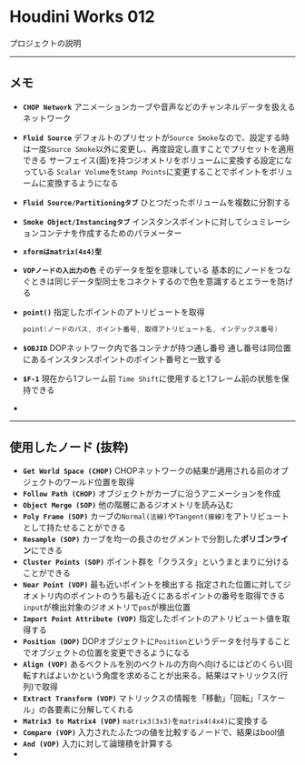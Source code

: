 # Houdini Works 012

プロジェクトの説明

------

## メモ

- **`CHOP Network`**
  アニメーションカーブや音声などのチャンネルデータを扱えるネットワーク

- **`Fluid Source`**
  デフォルトのプリセットが`Source Smoke`なので、設定する時は一度`Source Smoke`以外に変更し、再度設定し直すことでプリセットを適用できる
  サーフェイス(面)を持つジオメトリをボリュームに変換する設定になっている
  `Scalar Volume`を`Stamp Points`に変更することでポイントをボリュームに変換するようになる

- **`Fluid Source/Partitioningタブ`**
  ひとつだったボリュームを複数に分割する

- **`Smoke Object/Instancingタブ`**
  インスタンスポイントに対してシュミレーションコンテナを作成するためのパラメーター

- **`xformはmatrix(4x4)型`**

- **`VOPノードの入出力の色`**
  そのデータを型を意味している
  基本的にノードをつなぐときは同じデータ型同士をコネクトするので色を意識するとエラーを防げる

- **`point()`**
  指定したポイントのアトリビュートを取得
  
  ```c++
  point(ノードのパス, ポイント番号, 取得アトリビュート名, インデックス番号)
  ```

- **`$OBJID`**
  DOPネットワーク内で各コンテナが持つ通し番号
  通し番号は同位置にあるインスタンスポイントのポイント番号と一致する

- **`$F-1`**
  現在から1フレーム前
  `Time Shift`に使用すると1フレーム前の状態を保持できる

- 

------

## 使用したノード (抜粋)

- **``Get World Space (CHOP)``**
  CHOPネットワークの結果が適用される前のオブジェクトのワールド位置を取得
- **``Follow Path (CHOP)``**
  オブジェクトがカーブに沿うアニメーションを作成
- **``Object Merge (SOP)``**
  他の階層にあるジオメトリを読み込む
- **``Poly Frame (SOP)``**
  カーブの`Normal(法線)`や`Tangent(接線)`をアトリビュートとして持たせることができる
- **``Resample (SOP)``**
  カーブを均一の長さのセグメントで分割した**ポリゴンライン**にできる
- **``Cluster Points (SOP)``**
  ポイント群を「クラスタ」というまとまりに分けることができる
- **``Near Point (VOP)``**
  最も近いポイントを検出する
  指定された位置に対してジオメトリ内のポイントのうち最も近くにあるポイントの番号を取得できる
  `input`が検出対象のジオメトリで`pos`が検出位置
- **``Import Point Attribute (VOP)``**
  指定したポイントのアトリビュート値を取得する
- **``Position (DOP)``**
  DOPオブジェクトに`Position`というデータを付与することでオブジェクトの位置を変更できるようになる
- **``Align (VOP)``**
  あるベクトルを別のベクトルの方向へ向けるにはどのくらい回転すればよいかという角度を求めることが出来る。結果はマトリックス(行列)で取得
- **``Extract Transform (VOP)``**
  マトリックスの情報を「移動」「回転」「スケール」の各要素に分解してくれる
- **``Matrix3 to Matrix4 (VOP)``**
  `matrix3(3x3)`を`matrix4(4x4)`に変換する
- **``Compare (VOP)``**
  入力されたふたつの値を比較するノードで、結果はbool値
- **``And (VOP)``**
  入力に対して論理積を計算する
- 